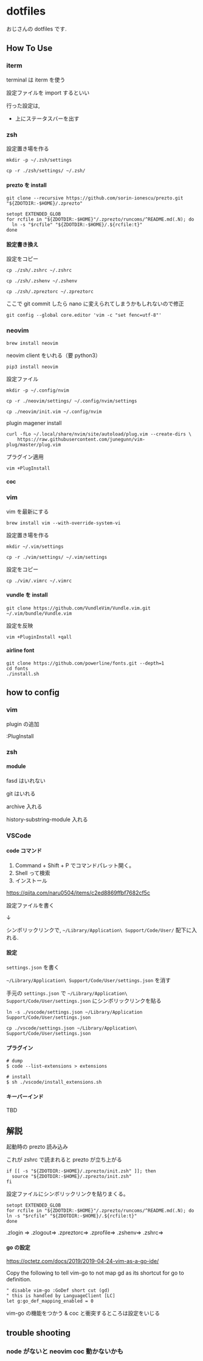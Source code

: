 # dotfiles

おじさんの dotfiles です.

## How To Use

### iterm

terminal は iterm を使う

設定ファイルを import するといい

行った設定は,

- 上にステータスバーを出す

### zsh

設定置き場を作る

```
mkdir -p ~/.zsh/settings

cp -r ./zsh/settings/ ~/.zsh/
```

#### prezto を install

```
git clone --recursive https://github.com/sorin-ionescu/prezto.git "${ZDOTDIR:-$HOME}/.zprezto"
```

```
setopt EXTENDED_GLOB
for rcfile in "${ZDOTDIR:-$HOME}"/.zprezto/runcoms/^README.md(.N); do
  ln -s "$rcfile" "${ZDOTDIR:-$HOME}/.${rcfile:t}"
done
```

#### 設定書き換え

設定をコピー

```
cp ./zsh/.zshrc ~/.zshrc

cp ./zsh/.zshenv ~/.zshenv

cp ./zsh/.zpreztorc ~/.zpreztorc
```

ここで git commit したら nano に変えられてしまうかもしれないので修正

```
git config --global core.editor 'vim -c "set fenc=utf-8"'
```

### neovim

```
brew install neovim
```

neovim client をいれる（要 python3）

```
pip3 install neovim
```

設定ファイル

```
mkdir -p ~/.config/nvim

cp -r ./neovim/settings/ ~/.config/nvim/settings

cp ./neovim/init.vim ~/.config/nvim
```

plugin magener install

```
curl -fLo ~/.local/share/nvim/site/autoload/plug.vim --create-dirs \
    https://raw.githubusercontent.com/junegunn/vim-plug/master/plug.vim
```

プラグイン適用

```
vim +PlugInstall
```

#### coc

### vim

vim を最新にする

```
brew install vim --with-override-system-vi
```

設定置き場を作る

```
mkdir ~/.vim/settings

cp -r ./vim/settings/ ~/.vim/settings
```

設定をコピー

```
cp ./vim/.vimrc ~/.vimrc
```

#### vundle を install

```
git clone https://github.com/VundleVim/Vundle.vim.git ~/.vim/bundle/Vundle.vim
```

設定を反映

```
vim +PluginInstall +qall
```

#### airline font

```
git clone https://github.com/powerline/fonts.git --depth=1
cd fonts
./install.sh
```

## how to config

### vim

plugin の追加

:PlugInstall

### zsh

#### module

fasd はいれない

git はいれる

archive 入れる

history-substring-module 入れる

### VSCode

#### code コマンド

1. Command + Shift + P でコマンドパレット開く。
2. Shell って検索
3. インストール

https://qiita.com/naru0504/items/c2ed8869ffbf7682cf5c

設定ファイルを書く

↓

シンボリックリンクで, `~/Library/Application\ Support/Code/User/` 配下に入れる.

#### 設定

`settings.json` を書く

`~/Library/Application\ Support/Code/User/settings.json` を消す

手元の `settings.json` で `~/Library/Application\ Support/Code/User/settings.json` にシンボリックリンクを貼る

```
ln -s ./vscode/settings.json ~/Library/Application Support/Code/User/settings.json
```

```
cp ./vscode/settings.json ~/Library/Application\ Support/Code/User/settings.json
```

#### プラグイン

```
# dump
$ code --list-extensions > extensions

# install
$ sh ./vscode/install_extensions.sh
```

#### キーバーインド

TBD

## 解説

起動時の prezto 読み込み

これが zshrc で読まれると prezto が立ち上がる

```
if [[ -s "${ZDOTDIR:-$HOME}/.zprezto/init.zsh" ]]; then
  source "${ZDOTDIR:-$HOME}/.zprezto/init.zsh"
fi
```

設定ファイルにシンボリックリンクを貼りまくる。

```
setopt EXTENDED_GLOB
for rcfile in "${ZDOTDIR:-$HOME}"/.zprezto/runcoms/^README.md(.N); do
ln -s "$rcfile" "${ZDOTDIR:-$HOME}/.${rcfile:t}"
done
```

.zlogin =>
.zlogout=>
.zpreztorc=>
.zprofile=>
.zshenv=>
.zshrc=>

#### go の設定

https://octetz.com/docs/2019/2019-04-24-vim-as-a-go-ide/

Copy the following to tell vim-go to not map gd as its shortcut for go to definition.

```
" disable vim-go :GoDef short cut (gd)
" this is handled by LanguageClient [LC]
let g:go_def_mapping_enabled = 0
```

vim-go の機能をつかう & coc と衝突するところは設定をいじる

## trouble shooting

### node がないと neovim coc 動かないかも
